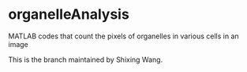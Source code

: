 # organelleAnalysis

MATLAB codes that count the pixels of organelles in various cells in an image

This is the branch maintained by Shixing Wang.
